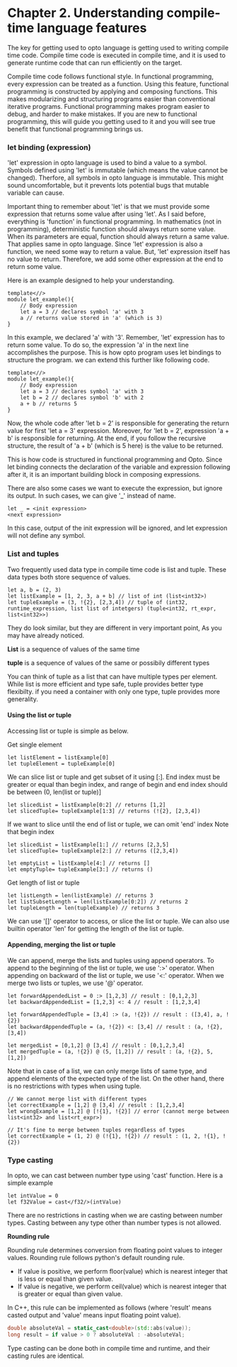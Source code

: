 # Chapter 2. Understanding compile-time language features

The key for getting used to opto language is getting used to writing compile time code. Compile time code is executed in compile time, and it is used to generate runtime code that can run efficiently on the target.

Compile time code follows functional style. In functional programming, every expression can be treated as a function. Using this feature, functional programming is constructed by applying and composing functions. This makes modularizing and structuring programs easier than conventional iterative programs. Functional programming makes program easier to debug, and harder to make mistakes. If you are new to functional programming, this will guide you getting used to it and you will see true benefit that functional programming brings us.

### let binding (expression)
'let' expression in opto language is used to bind a value to a symbol. Symbols defined using 'let' is immutable (which means the value cannot be changed). Therfore, all symbols in opto language is immutable. This might sound uncomfortable, but it prevents lots potential bugs that mutable variable can cause.

Important thing to remember about 'let' is that we must provide some expression that returns some value after using 'let'. As I said before, everything is 'function' in functional programming. In mathematics (not in programming), deterministic function should always return some value. When its parameters are equal, function should always return a same value. That applies same in opto language. Since 'let' expression is also a function, we need some way to return a value. But, 'let' expression itself has no value to return. Therefore, we add some other expression at the end to return some value.

Here is an example designed to help your understanding.
```
template<//>
module let_example(){
    // Body expression
    let a = 3 // declares symbol 'a' with 3
    a // returns value stored in 'a' (which is 3)
}
```
In this example, we declared 'a' with '3'. Remember, 'let' expression has to return some value. To do so, the expression 'a' in the next line accomplishes the purpose.
This is how opto program uses let bindings to structure the program. we can extend this further like following code.
```
template<//>
module let_example(){
    // Body expression
    let a = 3 // declares symbol 'a' with 3
    let b = 2 // declares symbol 'b' with 2
    a + b // returns 5
}
```
Now, the whole code after 'let b = 2' is responsible for generating the return value for first 'let a = 3' expression. 
Moreover, for 'let b = 2', expression 'a + b' is responsible for returning. At the end, if you follow the recursive structure, the result of 'a + b' (which is 5 here) is the value to be returned. 

This is how code is structured in functional programming and Opto. Since let binding connects the declaration of the variable and expression following after it, it is an important building block in composing expressions.

There are also some cases we want to execute the expression, but ignore its output. In such cases, we can give '_' instead of name.
```
let _ = <init expression>
<next expression>
```
In this case, output of the init expression will be ignored, and let expression will not define any symbol.

### List and tuples
Two frequently used data type in compile time code is list and tuple. These data types both store sequence of values. 
```
let a, b = (2, 3)
let listExample = [1, 2, 3, a + b] // list of int (list<int32>)
let tupleExample = (3, !{2}, [2,3,4]) // tuple of (int32, runtime_expression, list list of intetgers) (tuple<int32, rt_expr, list<int32>>)
```
They do look similar, but they are different in very important point, As you may have already noticed.

__List__ is a sequence of values of the same time

__tuple__ is a sequence of values of the same or possibily different types

You can think of tuple as a list that can have multiple types per element. While list is more efficient and type safe, tuple provides better type flexibilty. if you need a container with only one type, tuple provides more generality.

#### Using the list or tuple
Accessing list or tuple is simple as below.

Get single element
```
let listElement = listExample[0]
let tupleElement = tupleExample[0]
```
We can slice list or tuple and get subset of it using [<begin index>:<end index>]. End index must be greater or equal than begin index, and range of begin and end index should be between (0, len(list or tuple)]
```
let slicedList = listExample[0:2] // returns [1,2]
let slicedTuple= tupleExample[1:3] // returns (!{2}, [2,3,4])
```
If we want to slice until the end of list or tuple, we can omit 'end' index
Note that begin index 
```
let slicedList = listExample[1:] // returns [2,3,5]
let slicedTuple= tupleExample[2:] // returns ([2,3,4])

let emptyList = listExample[4:] // returns []
let emptyTuple= tupleExample[3:] // returns ()
```
Get length of list or tuple
```
let listLength = len(listExample) // returns 3
let listSubsetLength = len(listExample[0:2]) // returns 2
let tupleLength = len(tupleExample) // returns 3
```

We can use '[]' operator to access, or slice the list or tuple.
We can also use builtin operator 'len' for getting the length of the list or tuple.

#### Appending, merging the list or tuple
We can append, merge the lists and tuples using append operators.
To append to the beginning of the list or tuple, we use ':>' operator. When appending on backward of the list or tuple, we use '<:' operator.
When we merge two lists or tuples, we use '@' operator. 

```
let forwardAppendedList = 0 :> [1,2,3] // result : [0,1,2,3]
let backwardAppendedList = [1,2,3] <: 4 // result : [1,2,3,4]

let forwardAppendedTuple = [3,4] :> (a, !{2}) // result : ([3,4], a, !{2})
let backwardAppendedTuple = (a, !{2}) <: [3,4] // result : (a, !{2}, [3,4])

let mergedList = [0,1,2] @ [3,4] // result : [0,1,2,3,4]
let mergedTuple = (a, !{2}) @ (5, [1,2]) // result : (a, !{2}, 5, [1,2])

```

Note that in case of a list, we can only merge lists of same type, and append elements of the expected type of the list. On the other hand, there is no restrictions with types when using tuple.

```
// We cannot merge list with different types
let correctExample = [1,2] @ [3,4] // result : [1,2,3,4]
let wrongExample = [1,2] @ [!{1}, !{2}] // error (cannot merge between list<int32> and list<rt_expr>)

// It's fine to merge between tuples regardless of types
let correctExample = (1, 2) @ (!{1}, !{2}) // result : (1, 2, !{1}, !{2})
```

### Type casting

In opto, we can cast between number type using 'cast' function. Here is a simple example
```
let intValue = 0
let f32Value = cast</f32/>(intValue)
```

There are no restrictions in casting when we are casting between number types. Casting between any type other than number types is not allowed.

__Rounding rule__

Rounding rule determines conversion from floating point values to integer values. Rounding rule follows python's default rounding rule.

* If value is positive, we perform floor(value) which is nearest integer that is less or equal than given value.
* If value is negative, we perform ceil(value) which is nearest integer that is greater or equal than given value.

In C++, this rule can be implemented as follows (where 'result' means casted output and 'value' means input floating point value).
```c++
double absoluteVal = static_cast<double>(std::abs(value));
long result = if value > 0 ? absoluteVal : -absoluteVal;
```

Type casting can be done both in compile time and runtime, and their casting rules are identical.
